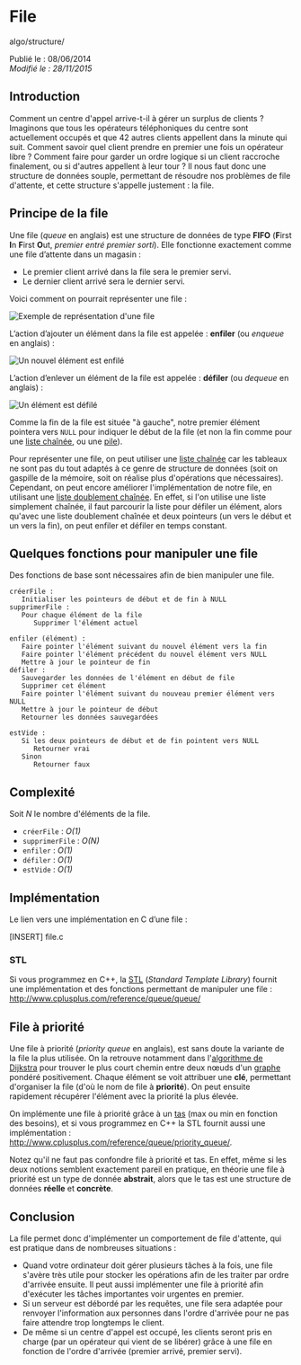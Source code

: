 File
====
algo/structure/

Publié le : 08/06/2014  
*Modifié le : 28/11/2015*

## Introduction

Comment un centre d'appel arrive-t-il à gérer un surplus de clients ? Imaginons que tous les opérateurs téléphoniques du centre sont actuellement occupés et que 42 autres clients appellent dans la minute qui suit. Comment savoir quel client prendre en premier une fois un opérateur libre ? Comment faire pour garder un ordre logique si un client raccroche finalement, ou si d'autres appellent à leur tour ? Il nous faut donc une structure de données souple, permettant de résoudre nos problèmes de file d'attente, et cette structure s'appelle justement : la file.

## Principe de la file

Une file (*queue* en anglais) est une structure de données de type **FIFO** (**F**irst **I**n **F**irst **O**ut, *premier entré premier sorti*). Elle fonctionne exactement comme une file d’attente dans un magasin :

- Le premier client arrivé dans la file sera le premier servi.
- Le dernier client arrivé sera le dernier servi.

Voici comment on pourrait représenter une file :

![Exemple de représentation d'une file](//static.napnac.ga/img/algo/structure/file/exemple_file.png)

L’action d’ajouter un élément dans la file est appelée : **enfiler** (ou *enqueue* en anglais) :

![Un nouvel élément est enfilé](//static.napnac.ga/img/algo/structure/file/exemple_ajout.png)

L’action d’enlever un élément de la file est appelée : **défiler** (ou *dequeue* en anglais) :

![Un élément est défilé](//static.napnac.ga/img/algo/structure/file/exemple_suppression.png)

Comme la fin de la file est située "à gauche", notre premier élément pointera vers `NULL` pour indiquer le début de la file (et non la fin comme pour une [liste chaînée](/algo/structure/liste_chainee.html), ou une [pile](/algo/structure/pile.html)).

Pour représenter une file, on peut utiliser une [liste chaînée](/algo/structure/liste_chainee.html) car les tableaux ne sont pas du tout adaptés à ce genre de structure de données (soit on gaspille de la mémoire, soit on réalise plus d'opérations que nécessaires). Cependant, on peut encore améliorer l'implémentation de notre file, en utilisant une [liste doublement chaînée](/algo/structure/liste_chainee.html#liste-doublement-chaînée). En effet, si l'on utilise une liste simplement chaînée, il faut parcourir la liste pour défiler un élément, alors qu'avec une liste doublement chaînée et deux pointeurs (un vers le début et un vers la fin), on peut enfiler et défiler en temps constant.

## Quelques fonctions pour manipuler une file

Des fonctions de base sont nécessaires afin de bien manipuler une file.

```nohighlight
créerFile :
   Initialiser les pointeurs de début et de fin à NULL
supprimerFile :
   Pour chaque élément de la file
      Supprimer l'élément actuel

enfiler (élément) :
   Faire pointer l'élément suivant du nouvel élément vers la fin
   Faire pointer l'élément précédent du nouvel élément vers NULL
   Mettre à jour le pointeur de fin
défiler :
   Sauvegarder les données de l'élément en début de file
   Supprimer cet élément
   Faire pointer l'élément suivant du nouveau premier élément vers NULL 
   Mettre à jour le pointeur de début
   Retourner les données sauvegardées

estVide :
   Si les deux pointeurs de début et de fin pointent vers NULL
      Retourner vrai
   Sinon
      Retourner faux
```

## Complexité

Soit *N* le nombre d'éléments de la file.

- `créerFile` : *O(1)*
- `supprimerFile` : *O(N)*
- `enfiler` : *O(1)*
- `défiler` : *O(1)*
- `estVide` : *O(1)*

## Implémentation

Le lien vers une implémentation en C d’une file :

[INSERT]
file.c

### STL

Si vous programmez en C++, la [STL](https://en.wikipedia.org/wiki/Standard_Template_Library) (*Standard Template Library*) fournit une implémentation et des fonctions permettant de manipuler une file : <http://www.cplusplus.com/reference/queue/queue/> 

## File à priorité

Une file à priorité (*priority queue* en anglais), est sans doute la variante de la file la plus utilisée. On la retrouve notamment dans l'[algorithme de Dijkstra]() pour trouver le plus court chemin entre deux nœuds d'un [graphe](/algo/structure/graphe.html) pondéré positivement. Chaque élément se voit attribuer une **clé**, permettant d'organiser la file (d'où le nom de file à **priorité**). On peut ensuite rapidement récupérer l'élément avec la priorité la plus élevée.

On implémente une file à priorité grâce à un [tas](/algo/structure/arbre/tas.html) (max ou min en fonction des besoins), et si vous programmez en C++ la STL fournit aussi une implémentation : <http://www.cplusplus.com/reference/queue/priority_queue/>.

Notez qu'il ne faut pas confondre file à priorité et tas. En effet, même si les deux notions semblent exactement pareil en pratique, en théorie une file à priorité est un type de donnée **abstrait**, alors que le tas est une structure de données **réelle** et **concrète**.

## Conclusion

La file permet donc d'implémenter un comportement de file d'attente, qui est pratique dans de nombreuses situations :

- Quand votre ordinateur doit gérer plusieurs tâches à la fois, une file s'avère très utile pour stocker les opérations afin de les traiter par ordre d'arrivée ensuite. Il peut aussi implémenter une file à priorité afin d'exécuter les tâches importantes voir urgentes en premier.
- Si un serveur est débordé par les requêtes, une file sera adaptée pour renvoyer l'information aux personnes dans l'ordre d'arrivée pour ne pas faire attendre trop longtemps le client.
- De même si un centre d'appel est occupé, les clients seront pris en charge (par un opérateur qui vient de se libérer) grâce à une file en fonction de l'ordre d'arrivée (premier arrivé, premier servi).
